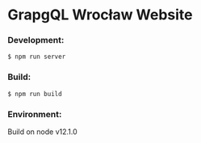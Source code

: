 # GrapgQL Wrocław Website

### Development: 

`$ npm run server`

### Build: 

`$ npm run build`

### Environment: 

Build on node v12.1.0